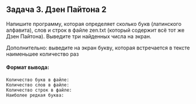 ## Задача 3. Дзен Пайтона 2
Напишите программу, которая определяет сколько букв (латинского алфавита), слов и строк в файле zen.txt (который содержит всё тот же Дзен Пайтона). Выведите три найденных числа на экран.

Дополнительно: выведите на экран букву, которая встречается в тексте наименьшее количество раз

#### Формат вывода:
````
Количество букв в файле: 
Количество слов в файле: 
Количество строк в файле: 
Наиболее редкая буква: 
````